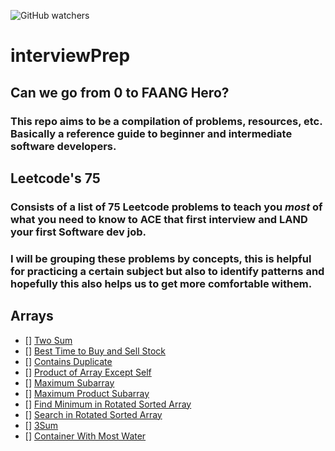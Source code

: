 ![GitHub watchers](https://img.shields.io/github/watchers/reverendx/interivewPrep?style=social)

# interviewPrep
## Can we go from 0 to FAANG Hero?
### This repo aims to be a compilation of problems, resources, etc. Basically a reference guide to beginner and intermediate software developers.


## Leetcode's 75
### Consists of a list of 75 Leetcode problems to teach you *most* of what you need to know to ACE that first interview and LAND your first Software dev job.

### I will be grouping these problems by concepts, this is helpful for practicing a certain subject but also to identify patterns and hopefully this also helps us to get more comfortable withem.
 
## Arrays

- [] [Two Sum](https://leetcode.com/problems/two-sum/)
- [] [Best Time to Buy and Sell Stock](https://leetcode.com/problems/best-time-to-buy-and-sell-stock/)
- [] [Contains Duplicate](https://leetcode.com/problems/contains-duplicate/)
- [] [Product of Array Except Self](https://leetcode.com/problems/product-of-array-except-self/)
- [] [Maximum Subarray](https://leetcode.com/problems/maximum-subarray/)
- [] [Maximum Product Subarray](https://leetcode.com/problems/maximum-product-subarray/)
- [] [Find Minimum in Rotated Sorted Array](https://leetcode.com/problems/find-minimum-in-rotated-sorted-array/)
- [] [Search in Rotated Sorted Array](https://leetcode.com/problems/search-in-rotated-sorted-array/)
- [] [3Sum](https://leetcode.com/problems/3sum/)
- [] [Container With Most Water](https://leetcode.com/problems/container-with-most-water/)
